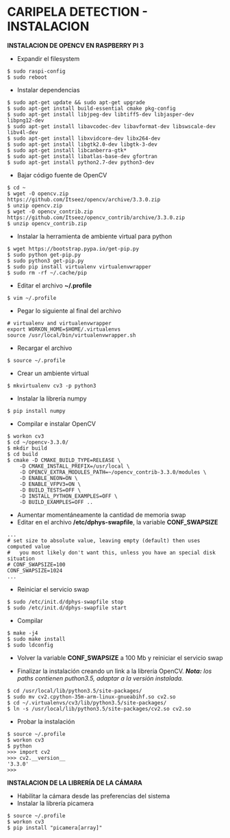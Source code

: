 CARIPELA DETECTION - INSTALACION
================================

**INSTALACION DE OPENCV EN RASPBERRY PI 3**

* Expandir el filesystem
~~~
$ sudo raspi-config
$ sudo reboot
~~~

* Instalar dependencias
~~~
$ sudo apt-get update && sudo apt-get upgrade
$ sudo apt-get install build-essential cmake pkg-config
$ sudo apt-get install libjpeg-dev libtiff5-dev libjasper-dev libpng12-dev
$ sudo apt-get install libavcodec-dev libavformat-dev libswscale-dev libv4l-dev
$ sudo apt-get install libxvidcore-dev libx264-dev
$ sudo apt-get install libgtk2.0-dev libgtk-3-dev
$ sudo apt-get install libcanberra-gtk*
$ sudo apt-get install libatlas-base-dev gfortran
$ sudo apt-get install python2.7-dev python3-dev
~~~

* Bajar código fuente de OpenCV
~~~
$ cd ~
$ wget -O opencv.zip https://github.com/Itseez/opencv/archive/3.3.0.zip
$ unzip opencv.zip
$ wget -O opencv_contrib.zip https://github.com/Itseez/opencv_contrib/archive/3.3.0.zip
$ unzip opencv_contrib.zip
~~~

* Instalar la herramienta de ambiente virtual para python
~~~
$ wget https://bootstrap.pypa.io/get-pip.py
$ sudo python get-pip.py
$ sudo python3 get-pip.py
$ sudo pip install virtualenv virtualenvwrapper
$ sudo rm -rf ~/.cache/pip
~~~

* Editar el archivo **~/.profile**
~~~
$ vim ~/.profile
~~~

* Pegar lo siguiente al final del archivo
~~~
# virtualenv and virtualenvwrapper
export WORKON_HOME=$HOME/.virtualenvs
source /usr/local/bin/virtualenvwrapper.sh
~~~

* Recargar el archivo
~~~
$ source ~/.profile
~~~

* Crear un ambiente virtual
~~~
$ mkvirtualenv cv3 -p python3
~~~

* Instalar la librería numpy
~~~
$ pip install numpy
~~~

* Compilar e instalar OpenCV
~~~
$ workon cv3
$ cd ~/opencv-3.3.0/
$ mkdir build
$ cd build
$ cmake -D CMAKE_BUILD_TYPE=RELEASE \
    -D CMAKE_INSTALL_PREFIX=/usr/local \
    -D OPENCV_EXTRA_MODULES_PATH=~/opencv_contrib-3.3.0/modules \
    -D ENABLE_NEON=ON \
    -D ENABLE_VFPV3=ON \
    -D BUILD_TESTS=OFF \
    -D INSTALL_PYTHON_EXAMPLES=OFF \
    -D BUILD_EXAMPLES=OFF ..
~~~

* Aumentar momentáneamente la cantidad de memoria swap
* Editar en el archivo **/etc/dphys-swapfile**, la variable **CONF_SWAPSIZE**
~~~
...
# set size to absolute value, leaving empty (default) then uses computed value
#   you most likely don't want this, unless you have an special disk situation
# CONF_SWAPSIZE=100
CONF_SWAPSIZE=1024
...
~~~

* Reiniciar el servicio swap
~~~
$ sudo /etc/init.d/dphys-swapfile stop
$ sudo /etc/init.d/dphys-swapfile start
~~~

* Compilar
~~~
$ make -j4
$ sudo make install
$ sudo ldconfig
~~~

* Volver la variable **CONF_SWAPSIZE** a 100 Mb y reiniciar el servicio swap

* Finalizar la instalación creando un link a la librería OpenCV. _**Nota:** los paths contienen puthon3.5, adaptar a la versión instalada._
~~~
$ cd /usr/local/lib/python3.5/site-packages/
$ sudo mv cv2.cpython-35m-arm-linux-gnueabihf.so cv2.so
$ cd ~/.virtualenvs/cv3/lib/python3.5/site-packages/
$ ln -s /usr/local/lib/python3.5/site-packages/cv2.so cv2.so
~~~

* Probar la instalación
~~~
$ source ~/.profile
$ workon cv3
$ python
>>> import cv2
>>> cv2.__version__
'3.3.0'
>>>
~~~

**INSTALACION DE LA LIBRERÍA DE LA CÁMARA**

* Habilitar la cámara desde las preferencias del sistema
* Instalar la librería picamera
~~~
$ source ~/.profile
$ workon cv3
$ pip install "picamera[array]"
~~~
